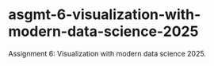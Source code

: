 # asgmt-6-visualization-with-modern-data-science-2025
Assignment 6: Visualization with modern data science 2025. 
